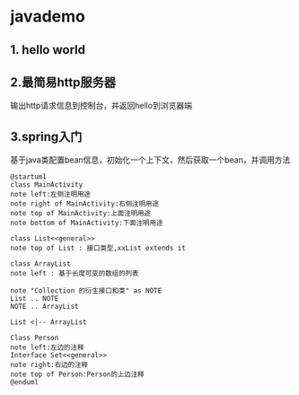 # javademo
## 1. hello world
## 2.最简易http服务器
输出http请求信息到控制台，并返回hello到浏览器端
## 3.spring入门
基于java类配置bean信息，初始化一个上下文，然后获取一个bean，并调用方法
```uml
@startuml
class MainActivity
note left:左侧注明用途
note right of MainActivity:右侧注明用途
note top of MainActivity:上面注明用途
note bottom of MainActivity:下面注明用途

class List<<general>>
note top of List : 接口类型,xxList extends it

class ArrayList
note left : 基于长度可变的数组的列表

note "Collection 的衍生接口和类" as NOTE
List .. NOTE
NOTE .. ArrayList

List <|-- ArrayList

Class Person
note left:左边的注释
Interface Set<<general>>
note right:右边的注释
note top of Person:Person的上边注释
@enduml
```
